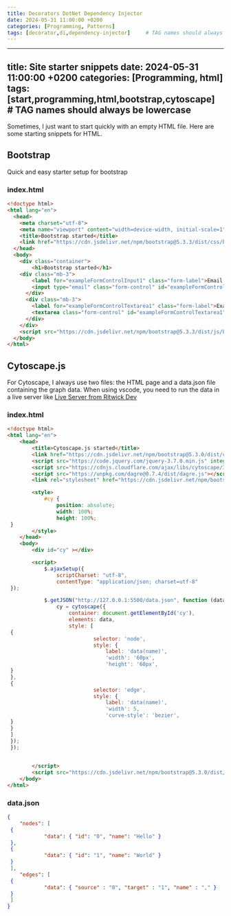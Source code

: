 ```yaml
---
title: Decorators DotNet Dependency Injector
date: 2024-05-31 11:00:00 +0200
categories: [Programming, Patterns]
tags: [decorator,di,dependency-injector]     # TAG names should always be lowercase
---
```


---
title: Site starter snippets
date: 2024-05-31 11:00:00 +0200
categories: [Programming, html]
tags: [start,programming,html,bootstrap,cytoscape]     # TAG names should always be lowercase
---

Sometimes, I just want to start quickly with an empty HTML file. Here are some starting snippets for HTML.

## Bootstrap

Quick and easy starter setup for bootstrap

### index.html

```html
<!doctype html>
<html lang="en">
  <head>
    <meta charset="utf-8">
    <meta name="viewport" content="width=device-width, initial-scale=1">
    <title>Bootstrap started</title>
    <link href="https://cdn.jsdelivr.net/npm/bootstrap@5.3.3/dist/css/bootstrap.min.css" rel="stylesheet" integrity="sha384-QWTKZyjpPEjISv5WaRU9OFeRpok6YctnYmDr5pNlyT2bRjXh0JMhjY6hW+ALEwIH" crossorigin="anonymous">
  </head>
  <body>
    <div class="container">
        <h1>Bootstrap started</h1>
    <div class="mb-3">
        <label for="exampleFormControlInput1" class="form-label">Email address</label>
        <input type="email" class="form-control" id="exampleFormControlInput1" placeholder="name@example.com">
      </div>
      <div class="mb-3">
        <label for="exampleFormControlTextarea1" class="form-label">Example textarea</label>
        <textarea class="form-control" id="exampleFormControlTextarea1" rows="3"></textarea>
      </div>
    </div>
    <script src="https://cdn.jsdelivr.net/npm/bootstrap@5.3.3/dist/js/bootstrap.bundle.min.js" integrity="sha384-YvpcrYf0tY3lHB60NNkmXc5s9fDVZLESaAA55NDzOxhy9GkcIdslK1eN7N6jIeHz" crossorigin="anonymous"></script>
  </body>
</html>
```

## Cytoscape.js

For Cytoscape, I always use two files: the HTML page and a data.json file containing the graph data. When using vscode, you need to run the data in a live server like [Live Server from Ritwick Dev](https://marketplace.visualstudio.com/items?itemName=ritwickdey.LiveServer)

### index.html

```html
<!doctype html>
<html lang="en">
    <head>
        <title>Cytoscape.js started</title>
        <link href="https://cdn.jsdelivr.net/npm/bootstrap@5.3.0/dist/css/bootstrap.min.css" rel="stylesheet" integrity="sha384-9ndCyUaIbzAi2FUVXJi0CjmCapSmO7SnpJef0486qhLnuZ2cdeRhO02iuK6FUUVM" crossorigin="anonymous">
        <script src="https://code.jquery.com/jquery-3.7.0.min.js" integrity="sha256-2Pmvv0kuTBOenSvLm6bvfBSSHrUJ+3A7x6P5Ebd07/g=" crossorigin="anonymous"></script>
        <script src="https://cdnjs.cloudflare.com/ajax/libs/cytoscape/3.25.0/cytoscape.min.js" integrity="sha512-QWYhhlZXfhMzyiML+xSFHYINwLvLsVd2Ex6QKA4JQzulKAsXiHoNXN1gCgB7GUaVL8xGI9L6XXyqPJVLASVP7g==" crossorigin="anonymous" referrerpolicy="no-referrer"></script>
        <script src="https://unpkg.com/dagre@0.7.4/dist/dagre.js"></script>
        <link rel="stylesheet" href="https://cdn.jsdelivr.net/npm/bootstrap-icons@1.11.1/font/bootstrap-icons.css">

        <style>
            #cy {
                position: absolute;
                width: 100%;
                height: 100%;
 }
        </style>
    </head>
    <body>
        <div id="cy" ></div>

        <script>
            $.ajaxSetup({
                scriptCharset: "utf-8",
                contentType: "application/json; charset=utf-8"
 });

            $.getJSON("http://127.0.0.1:5500/data.json", function (data) {
                cy = cytoscape({
                    container: document.getElementById('cy'),
                    elements: data,
                    style: [
 {
                            selector: 'node',
                            style: {
                                label: 'data(name)',
                                'width': '60px',
                                'height': '60px',
 }
 },
 {
                            selector: 'edge',
                            style: {
                                label: 'data(name)',
                                'width': 5,
                                'curve-style': 'bezier',
 }
 }
 ]
 });
 });

        
        </script>
        <script src="https://cdn.jsdelivr.net/npm/bootstrap@5.3.0/dist/js/bootstrap.bundle.min.js" integrity="sha384-geWF76RCwLtnZ8qwWowPQNguL3RmwHVBC9FhGdlKrxdiJJigb/j/68SIy3Te4Bkz" crossorigin="anonymous"></script>
    </body>
</html>
```

### data.json

```json
{
    "nodes": [
 {
            "data": { "id": "0", "name": "Hello" }
 },
 {
            "data": { "id": "1", "name": "World" }
 }
 ],
    "edges": [
 {
            "data": { "source" : "0", "target" : "1", "name" : "," }
 }
 ]
}
```
